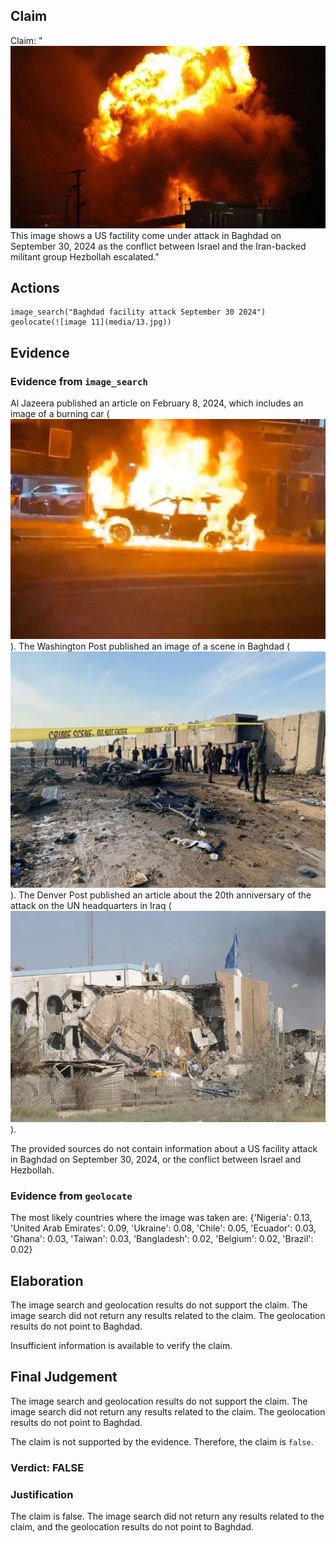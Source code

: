 ## Claim
Claim: "![image 11](media/13.jpg) This image shows a US factility come under attack in Baghdad on September 30, 2024 as the conflict between Israel and the Iran-backed militant group Hezbollah escalated."

## Actions
```
image_search("Baghdad facility attack September 30 2024")
geolocate(![image 11](media/13.jpg))
```

## Evidence
### Evidence from `image_search`
Al Jazeera published an article on February 8, 2024, which includes an image of a burning car (![image 5897](media/2025-08-29_19-31-1756495919-561062.jpg)). The Washington Post published an image of a scene in Baghdad (![image 5898](media/2025-08-29_19-32-1756495920-531834.jpg)). The Denver Post published an article about the 20th anniversary of the attack on the UN headquarters in Iraq (![image 5899](media/2025-08-29_19-32-1756495920-800966.jpg)).

The provided sources do not contain information about a US facility attack in Baghdad on September 30, 2024, or the conflict between Israel and Hezbollah.


### Evidence from `geolocate`
The most likely countries where the image was taken are: {'Nigeria': 0.13, 'United Arab Emirates': 0.09, 'Ukraine': 0.08, 'Chile': 0.05, 'Ecuador': 0.03, 'Ghana': 0.03, 'Taiwan': 0.03, 'Bangladesh': 0.02, 'Belgium': 0.02, 'Brazil': 0.02}

## Elaboration
The image search and geolocation results do not support the claim. The image search did not return any results related to the claim. The geolocation results do not point to Baghdad.

Insufficient information is available to verify the claim.


## Final Judgement
The image search and geolocation results do not support the claim. The image search did not return any results related to the claim. The geolocation results do not point to Baghdad.

The claim is not supported by the evidence. Therefore, the claim is `false`.

### Verdict: FALSE

### Justification
The claim is false. The image search did not return any results related to the claim, and the geolocation results do not point to Baghdad.
